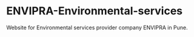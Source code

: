 # ENVIPRA-Environmental-services
Website for Environmental services provider company ENVIPRA in Pune.
